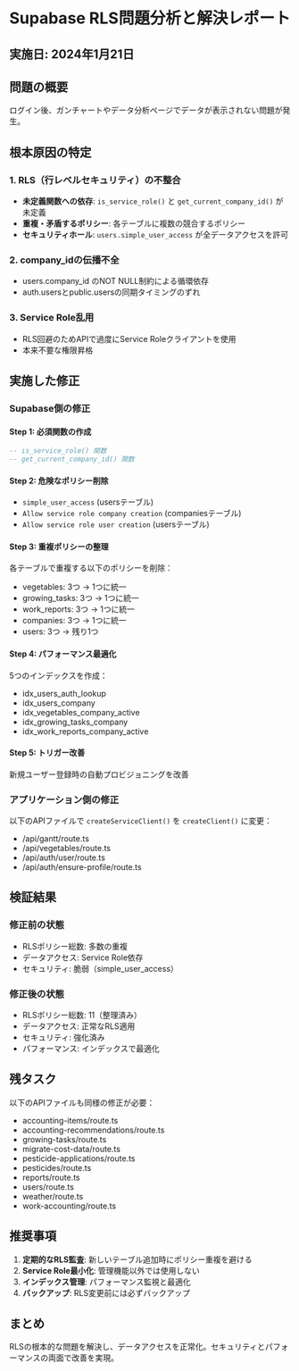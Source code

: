 # Supabase RLS問題分析と解決レポート

## 実施日: 2024年1月21日

## 問題の概要

ログイン後、ガンチャートやデータ分析ページでデータが表示されない問題が発生。

## 根本原因の特定

### 1. RLS（行レベルセキュリティ）の不整合
- **未定義関数への依存**: `is_service_role()` と `get_current_company_id()` が未定義
- **重複・矛盾するポリシー**: 各テーブルに複数の競合するポリシー
- **セキュリティホール**: `users.simple_user_access` が全データアクセスを許可

### 2. company_idの伝播不全
- users.company_id のNOT NULL制約による循環依存
- auth.usersとpublic.usersの同期タイミングのずれ

### 3. Service Role乱用
- RLS回避のためAPIで過度にService Roleクライアントを使用
- 本来不要な権限昇格

## 実施した修正

### Supabase側の修正

#### Step 1: 必須関数の作成
```sql
-- is_service_role() 関数
-- get_current_company_id() 関数
```

#### Step 2: 危険なポリシー削除
- `simple_user_access` (usersテーブル)
- `Allow service role company creation` (companiesテーブル)
- `Allow service role user creation` (usersテーブル)

#### Step 3: 重複ポリシーの整理
各テーブルで重複する以下のポリシーを削除：
- vegetables: 3つ → 1つに統一
- growing_tasks: 3つ → 1つに統一
- work_reports: 3つ → 1つに統一
- companies: 3つ → 1つに統一
- users: 3つ → 残り1つ

#### Step 4: パフォーマンス最適化
5つのインデックスを作成：
- idx_users_auth_lookup
- idx_users_company
- idx_vegetables_company_active
- idx_growing_tasks_company
- idx_work_reports_company_active

#### Step 5: トリガー改善
新規ユーザー登録時の自動プロビジョニングを改善

### アプリケーション側の修正

以下のAPIファイルで `createServiceClient()` を `createClient()` に変更：
- /api/gantt/route.ts
- /api/vegetables/route.ts
- /api/auth/user/route.ts
- /api/auth/ensure-profile/route.ts

## 検証結果

### 修正前の状態
- RLSポリシー総数: 多数の重複
- データアクセス: Service Role依存
- セキュリティ: 脆弱（simple_user_access）

### 修正後の状態
- RLSポリシー総数: 11（整理済み）
- データアクセス: 正常なRLS適用
- セキュリティ: 強化済み
- パフォーマンス: インデックスで最適化

## 残タスク

以下のAPIファイルも同様の修正が必要：
- accounting-items/route.ts
- accounting-recommendations/route.ts
- growing-tasks/route.ts
- migrate-cost-data/route.ts
- pesticide-applications/route.ts
- pesticides/route.ts
- reports/route.ts
- users/route.ts
- weather/route.ts
- work-accounting/route.ts

## 推奨事項

1. **定期的なRLS監査**: 新しいテーブル追加時にポリシー重複を避ける
2. **Service Role最小化**: 管理機能以外では使用しない
3. **インデックス管理**: パフォーマンス監視と最適化
4. **バックアップ**: RLS変更前には必ずバックアップ

## まとめ

RLSの根本的な問題を解決し、データアクセスを正常化。セキュリティとパフォーマンスの両面で改善を実現。